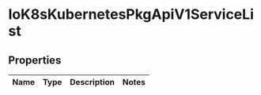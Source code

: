 
# IoK8sKubernetesPkgApiV1ServiceList

## Properties
Name | Type | Description | Notes
------------ | ------------- | ------------- | -------------




